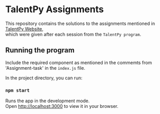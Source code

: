 
# TalentPy Assignments

This repository contains the solutions to the assignments mentioned in [TalentPy Website](http://talent-ui.herokuapp.com/),\
which were given after each session from the `TalentPy program`.

## Running the program

Include the required component as mentioned in the commemts from 'Assignment-task' in the `index.js` file.

In the project directory, you can run:
### `npm start`

Runs the app in the development mode.\
Open [http://localhost:3000](http://localhost:3000) to view it in your browser.


